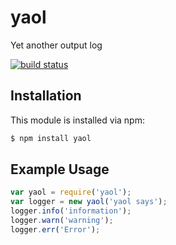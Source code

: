 # yaol

Yet another output log

[![build status](https://secure.travis-ci.org/rhaynel-parra/yaol.png)](http://travis-ci.org/rhaynel-parra/yaol)

## Installation

This module is installed via npm:

``` bash
$ npm install yaol
```

## Example Usage

``` js
var yaol = require('yaol');
var logger = new yaol('yaol says');
logger.info('information');
logger.warn('warning');
logger.err('Error');
```
